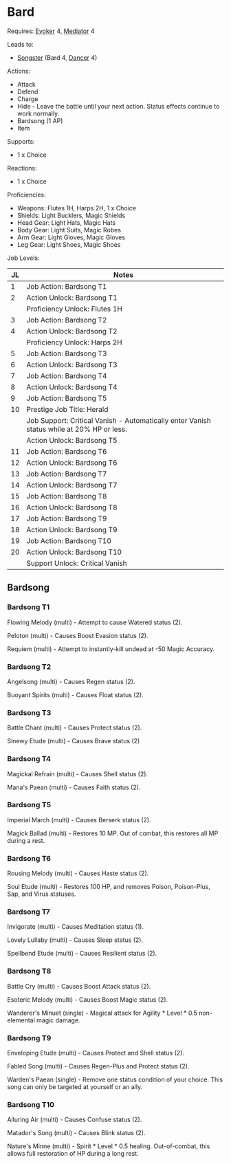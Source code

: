 # Bard

Requires: [Evoker](/Jobs/JobDetails/Evoker.md) 4, [Mediator](/Jobs/JobDetails/Mediator.md) 4

Leads to:

- [Songster](/Jobs/JobDetails/Songster.md) (Bard 4, [Dancer](/Jobs/JobDetails/Dancer.md) 4)

Actions:

- Attack
- Defend
- Charge
- Hide - Leave the battle until your next action. Status effects continue to work normally.
- Bardsong (1 AP)
- Item

Supports:

- 1 x Choice

Reactions:

- 1 x Choice

Proficiencies:

- Weapons: Flutes 1H, Harps 2H, 1 x Choice
- Shields: Light Bucklers, Magic Shields
- Head Gear: Light Hats, Magic Hats
- Body Gear: Light Suits, Magic Robes
- Arm Gear: Light Gloves, Magic Gloves
- Leg Gear: Light Shoes, Magic Shoes

Job Levels:

| JL | Notes |
| --- | --- |
| 1 | Job Action: Bardsong T1
| 2 | Action Unlock: Bardsong T1
|   | Proficiency Unlock: Flutes 1H
| 3 | Job Action: Bardsong T2
| 4 | Action Unlock: Bardsong T2
|   | Proficiency Unlock: Harps 2H
| 5 | Job Action: Bardsong T3
| 6 | Action Unlock: Bardsong T3
| 7 | Job Action: Bardsong T4
| 8 | Action Unlock: Bardsong T4
| 9 | Job Action: Bardsong T5
| 10 | Prestige Job Title: Herald
|    | Job Support: Critical Vanish - Automatically enter Vanish status while at 20% HP or less.
|    | Action Unlock: Bardsong T5
| 11 | Job Action: Bardsong T6
| 12 | Action Unlock: Bardsong T6
| 13 | Job Action: Bardsong T7
| 14 | Action Unlock: Bardsong T7
| 15 | Job Action: Bardsong T8
| 16 | Action Unlock: Bardsong T8
| 17 | Job Action: Bardsong T9
| 18 | Action Unlock: Bardsong T9
| 19 | Job Action: Bardsong T10
| 20 | Action Unlock: Bardsong T10
|    | Support Unlock: Critical Vanish

## Bardsong

### Bardsong T1

Flowing Melody (multi) - Attempt to cause Watered status (2).

Peloton (multi) - Causes Boost Evasion status (2).

Requiem (multi) - Attempt to instantly-kill undead at -50 Magic Accuracy.

### Bardsong T2

Angelsong (multi) - Causes Regen status (2).

Buoyant Spirits (multi) - Causes Float status (2).

### Bardsong T3

Battle Chant (multi) - Causes Protect status (2).

Sinewy Etude (multi) - Causes Brave status (2)

### Bardsong T4

Magickal Refrain (multi) - Causes Shell status (2).

Mana's Paean (multi) - Causes Faith status (2).

### Bardsong T5

Imperial March (multi) - Causes Berserk status (2).

Magick Ballad (multi) - Restores 10 MP. Out of combat, this restores all MP during a rest.

### Bardsong T6

Rousing Melody (multi) - Causes Haste status (2).

Soul Etude (multi) - Restores 100 HP, and removes Poison, Poison-Plus, Sap, and Virus statuses.

### Bardsong T7

Invigorate (multi) - Causes Meditation status (1).

Lovely Lullaby (multi) - Causes Sleep status (2).

Spellbend Etude (multi) - Causes Resilient status (2).

### Bardsong T8

Battle Cry (multi) - Causes Boost Attack status (2).

Esoteric Melody (multi) - Causes Boost Magic status (2).

Wanderer's Minuet (single) - Magical attack for Agility * Level * 0.5 non-elemental magic damage.

### Bardsong T9

Enveloping Etude (multi) - Causes Protect and Shell status (2).

Fabled Song (multi) - Causes Regen-Plus and Protect status (2).

Warden's Paean (single) - Remove one status condition of your choice. This song can only be targeted at yourself or an ally.

### Bardsong T10

Alluring Air (multi) - Causes Confuse status (2).

Matador's Song (multi) - Causes Blink status (2).

Nature's Minne (multi) - Spirit * Level * 0.5 healing. Out-of-combat, this allows full restoration of HP during a long rest.
